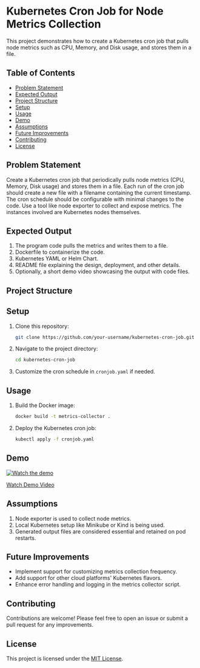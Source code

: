 # Kubernetes Cron Job for Node Metrics Collection

This project demonstrates how to create a Kubernetes cron job that pulls node metrics such as CPU, Memory, and Disk usage, and stores them in a file. 

## Table of Contents
- [Problem Statement](#problem-statement)
- [Expected Output](#expected-output)
- [Project Structure](#project-structure)
- [Setup](#setup)
- [Usage](#usage)
- [Demo](#demo)
- [Assumptions](#assumptions)
- [Future Improvements](#future-improvements)
- [Contributing](#contributing)
- [License](#license)

## Problem Statement

Create a Kubernetes cron job that periodically pulls node metrics (CPU, Memory, Disk usage) and stores them in a file. Each run of the cron job should create a new file with a filename containing the current timestamp. The cron schedule should be configurable with minimal changes to the code. Use a tool like node exporter to collect and expose metrics. The instances involved are Kubernetes nodes themselves.

## Expected Output

1. The program code pulls the metrics and writes them to a file.
2. Dockerfile to containerize the code.
3. Kubernetes YAML or Helm Chart.
4. README file explaining the design, deployment, and other details.
5. Optionally, a short demo video showcasing the output with code files.

## Project Structure

## Setup

1. Clone this repository:

    ```bash
    git clone https://github.com/your-username/kubernetes-cron-job.git
    ```

2. Navigate to the project directory:

    ```bash
    cd kubernetes-cron-job
    ```

3. Customize the cron schedule in `cronjob.yaml` if needed.

## Usage

1. Build the Docker image:

    ```bash
    docker build -t metrics-collector .
    ```

2. Deploy the Kubernetes cron job:

    ```bash
    kubectl apply -f cronjob.yaml
    ```

## Demo

[![Watch the demo](demo-thumbnail.png)](demo-video.mp4)

[Watch Demo Video](demo-video.mp4)

## Assumptions

1. Node exporter is used to collect node metrics.
2. Local Kubernetes setup like Minikube or Kind is being used.
3. Generated output files are considered essential and retained on pod restarts.

## Future Improvements

- Implement support for customizing metrics collection frequency.
- Add support for other cloud platforms' Kubernetes flavors.
- Enhance error handling and logging in the metrics collector script.

## Contributing

Contributions are welcome! Please feel free to open an issue or submit a pull request for any improvements.

## License

This project is licensed under the [MIT License](LICENSE).
